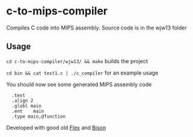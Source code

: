 # c-to-mips-compiler

Compiles C code into MIPS assembly. Source code is in the wjw13 folder


## Usage

`cd c-to-mips-compiler/wjw13/ && make` builds the project

`cd bin && cat test1.c | ./c_compiler` for an example usage

You should now see some generated MIPS assembly code 

      .text
      .align 2
      .globl main
      .ent    main
      .type main,@function
      
      

Developed with good old [Flex](http://flex.sourceforge.net/) and [Bison](https://www.gnu.org/software/bison/)


